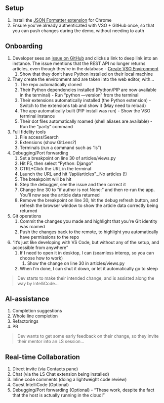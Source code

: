 ## Setup

1. Install the [JSON Formatter extension](https://chrome.google.com/webstore/detail/json-formatter/bcjindcccaagfpapjjmafapmmgkkhgoa?hl=en) for Chrome
1. Ensure you've already authenticated with VSO + GitHub once, so that you can push changes during the demo, without needing to auth

## Onboarding 

1. Developer sees an [issue on GitHub](https://github.com/lostintangent/Conduit/issues/1) and clicks a link to deep link into an instance. The issue mentions that the REST API no longer returns articles, even though they're in the database - [Create VSO Environment](https://online-ppe.core.vsengsaas.visualstudio.com/environments/new?name=Conduit&repo=https://github.com/lostintangent/Conduit)
    1. Show that they don’t have Python installed on their local machine
1. They create the environment and are taken into the web editor, with…
    1. The repo automatically cloned
    2. Their Python dependencies installed (Python/PIP are now available in the terminal) - Run “python —version” from the terminal
    3. Their extensions automatically installed (the Python extension) - Switch to the extensions tab and show it (May need to reload)
    4. The app automatically built (PIP install was run) - Show the VSO terminal instance
    5. Their dot files automatically roamed (shell aliases are available) - Run the “party” command
2. Full fidelity tools
    1. File access/Search
    2. Extensions (show GitLens?)
    3. Terminals (run a command such as “ls”)
3. Debugging/Port forwarding
    1. Set a breakpoint on line 30 of articles/views.py
    2. Hit F5, then select “Python: Django"
    3. CTRL+Click the URL in the terminal
    5. Launch the URL and hit “/api/articles”…No articles (!)
    6. The breakpoint will be hit
    7. Step the debugger, see the issue and then correct it
    8. Change line 30 to “if author is not None:” and then re-run the app. You’ll now see the article data returned
    9. Remove the breakpoint on line 30, hit the debug refresh button, and refresh the browser window to show the article data correctly being returned
4. Git operations
    1. Commit the changes you made and highlight that you're Git identity was roamed
    1. Push the changes back to the remote, to highlight you automatically have permissions to the repo
4. “It’s just like developing with VS Code, but without any of the setup, and accessible from anywhere”
    1. If I need to open it in desktop, I can (seamless interop, so you can choose how to work)
        1. Show the change on line 30 in articles/views.py
    2. When I’m done, I can shut it down, or let it automatically go to sleep

> Dev starts to make their intended change, and is assisted along the way by IntelliCode…

## AI-assistance 

1. Completion suggestions
2. Whole line completion
3. Refactorings
4. PR

> Dev wants to get some early feedback on their change, so they invite their mentor into an LS session…

## Real-time Collaboration 

1. Direct invite (via Contacts pane)
2. Chat (via the LS Chat extension being installed)
3. Inline code comments (doing a lightweight code review)
4. Guest IntelliCode (Optional)
5. Debugging/Port forwarding (Optional) - “These work, despite the fact that the host is actually running in the cloud!”
